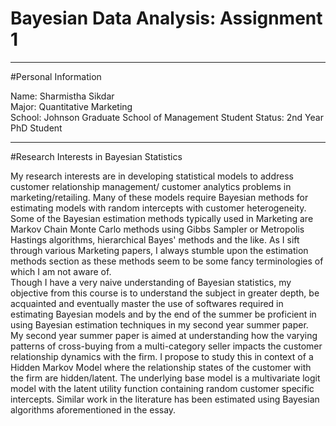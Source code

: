 # Bayesian Data Analysis: Assignment 1
----

#Personal Information

Name: Sharmistha Sikdar  
Major: Quantitative Marketing  
School: Johnson Graduate School of Management
Student Status: 2nd Year PhD Student  

-----
#Research Interests in Bayesian Statistics

My research interests are in developing statistical models to address customer relationship management/ customer analytics problems in marketing/retailing. Many of these models require Bayesian methods for estimating models with random intercepts with customer heterogeneity. Some of the Bayesian estimation methods typically used in Marketing are Markov Chain Monte Carlo methods using Gibbs Sampler or Metropolis Hastings algorithms, hierarchical Bayes' methods and the like. As I sift through various Marketing papers, I always stumble upon the estimation methods section as these methods seem to be some fancy terminologies of which I am not aware of.  
Though I have a very naive understanding of Bayesian statistics, my objective from this course is to understand the subject in greater depth, be acquainted and eventually master the use of softwares required in estimating Bayesian models and by the end of the summer be proficient in using Bayesian estimation techniques in my second year summer paper.  
My second year summer paper is aimed at understanding how  the varying patterns of cross-buying from a multi-category seller impacts the customer relationship dynamics with the firm. I propose to study this in context of a Hidden Markov Model where the relationship states of the customer with the firm are hidden/latent. The underlying base model is a multivariate logit model with the latent utility function containing random customer specific intercepts. Similar work in the literature has been estimated using Bayesian algorithms aforementioned in the essay. 

